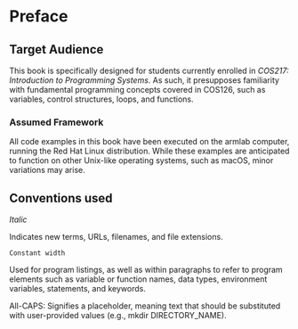 # Preface

## Target Audience

This book is specifically designed for students currently enrolled in _COS217: Introduction to Programming Systems_. As such, it presupposes familiarity with fundamental programming concepts covered in COS126, such as variables, control structures, loops, and functions.

### Assumed Framework

All code examples in this book have been executed on the armlab computer, running the Red Hat Linux distribution. While these examples are anticipated to function on other Unix-like operating systems, such as macOS, minor variations may arise.

## Conventions used

_Italic_

Indicates new terms, URLs, filenames, and file extensions.

`Constant width`

Used for program listings, as well as within paragraphs to refer to program elements such as variable or function names, data types, environment variables, statements, and keywords.

All-CAPS: Signifies a placeholder, meaning text that should be substituted with user-provided values (e.g., mkdir DIRECTORY\_NAME).
